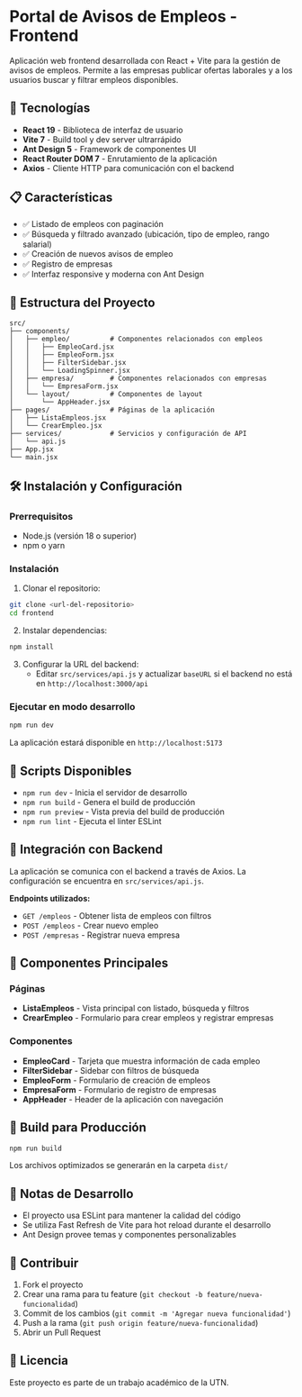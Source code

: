 # Portal de Avisos de Empleos - Frontend

Aplicación web frontend desarrollada con React + Vite para la gestión de avisos de empleos. Permite a las empresas publicar ofertas laborales y a los usuarios buscar y filtrar empleos disponibles.

## 🚀 Tecnologías

- **React 19** - Biblioteca de interfaz de usuario
- **Vite 7** - Build tool y dev server ultrarrápido
- **Ant Design 5** - Framework de componentes UI
- **React Router DOM 7** - Enrutamiento de la aplicación
- **Axios** - Cliente HTTP para comunicación con el backend

## 📋 Características

- ✅ Listado de empleos con paginación
- ✅ Búsqueda y filtrado avanzado (ubicación, tipo de empleo, rango salarial)
- ✅ Creación de nuevos avisos de empleo
- ✅ Registro de empresas
- ✅ Interfaz responsive y moderna con Ant Design

## 📁 Estructura del Proyecto

```
src/
├── components/
│   ├── empleo/          # Componentes relacionados con empleos
│   │   ├── EmpleoCard.jsx
│   │   ├── EmpleoForm.jsx
│   │   ├── FilterSidebar.jsx
│   │   └── LoadingSpinner.jsx
│   ├── empresa/         # Componentes relacionados con empresas
│   │   └── EmpresaForm.jsx
│   └── layout/          # Componentes de layout
│       └── AppHeader.jsx
├── pages/               # Páginas de la aplicación
│   ├── ListaEmpleos.jsx
│   └── CrearEmpleo.jsx
├── services/            # Servicios y configuración de API
│   └── api.js
├── App.jsx
└── main.jsx
```

## 🛠️ Instalación y Configuración

### Prerrequisitos

- Node.js (versión 18 o superior)
- npm o yarn

### Instalación

1. Clonar el repositorio:
```bash
git clone <url-del-repositorio>
cd frontend
```

2. Instalar dependencias:
```bash
npm install
```

3. Configurar la URL del backend:
   - Editar `src/services/api.js` y actualizar `baseURL` si el backend no está en `http://localhost:3000/api`

### Ejecutar en modo desarrollo

```bash
npm run dev
```

La aplicación estará disponible en `http://localhost:5173`

## 📜 Scripts Disponibles

- `npm run dev` - Inicia el servidor de desarrollo
- `npm run build` - Genera el build de producción
- `npm run preview` - Vista previa del build de producción
- `npm run lint` - Ejecuta el linter ESLint

## 🔗 Integración con Backend

La aplicación se comunica con el backend a través de Axios. La configuración se encuentra en `src/services/api.js`.

**Endpoints utilizados:**
- `GET /empleos` - Obtener lista de empleos con filtros
- `POST /empleos` - Crear nuevo empleo
- `POST /empresas` - Registrar nueva empresa

## 🎨 Componentes Principales

### Páginas
- **ListaEmpleos** - Vista principal con listado, búsqueda y filtros
- **CrearEmpleo** - Formulario para crear empleos y registrar empresas

### Componentes
- **EmpleoCard** - Tarjeta que muestra información de cada empleo
- **FilterSidebar** - Sidebar con filtros de búsqueda
- **EmpleoForm** - Formulario de creación de empleos
- **EmpresaForm** - Formulario de registro de empresas
- **AppHeader** - Header de la aplicación con navegación

## 🚀 Build para Producción

```bash
npm run build
```

Los archivos optimizados se generarán en la carpeta `dist/`

## 📝 Notas de Desarrollo

- El proyecto usa ESLint para mantener la calidad del código
- Se utiliza Fast Refresh de Vite para hot reload durante el desarrollo
- Ant Design provee temas y componentes personalizables

## 🤝 Contribuir

1. Fork el proyecto
2. Crear una rama para tu feature (`git checkout -b feature/nueva-funcionalidad`)
3. Commit de los cambios (`git commit -m 'Agregar nueva funcionalidad'`)
4. Push a la rama (`git push origin feature/nueva-funcionalidad`)
5. Abrir un Pull Request

## 📄 Licencia

Este proyecto es parte de un trabajo académico de la UTN.